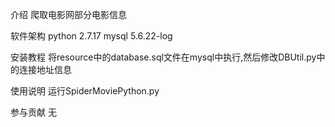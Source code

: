 介绍
爬取电影网部分电影信息

软件架构
python 2.7.17
mysql 5.6.22-log

安装教程
将resource中的database.sql文件在mysql中执行,然后修改DBUtil.py中的连接地址信息

使用说明
运行SpiderMoviePython.py

参与贡献
无